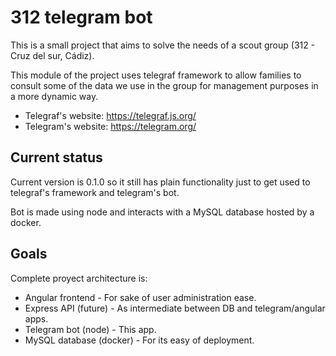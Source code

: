 # 312 telegram bot
 
This is a small project that aims to solve the needs of a scout group (312 - Cruz del sur, Cádiz).

This module of the project uses telegraf framework to allow families to consult some of the data we use in the group for management purposes in a more dynamic way.
 
* Telegraf's website: https://telegraf.js.org/
* Telegram's website: https://telegram.org/
 
 ## Current status
 
 Current version is 0.1.0 so it still has plain functionality just to get used to telegraf's framework and telegram's bot.
 
 Bot is made using node and interacts with a MySQL database hosted by a docker.
 
 
 ## Goals
 
 Complete proyect architecture is:
   * Angular frontend - For sake of user administration ease.
   * Express API (future) - As intermediate between DB and telegram/angular apps.
   * Telegram bot (node) - This app.
   * MySQL database (docker) - For its easy of deployment.
